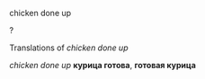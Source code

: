 chicken done up

?


Translations of _chicken done up_

_chicken done up_
**курица готова**, **готовая курица**